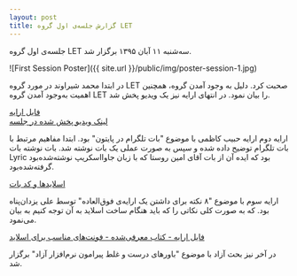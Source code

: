 ```yaml
---
layout: post
title: گزارش جلسه‌ی اول گروه LET
---
```


جلسه‌ی اول گروه LET سه‌شنبه ۱۱ آبان ۱۳۹۵ برگزار شد.

![First Session Poster]({{ site.url }}/public/img/poster-session-1.jpg)

در ابتدا محمد شیراوند در مورد گروه LET صحبت کرد. دلیل به وجود آمدن گروه، همچنین اهمیت به‌وجود آمدن گروه LET را بیان نمود. در انتهای ارایه نیز یک ویدیو پخش شد.

[فایل ارایه](https://github.com/shiravand/presentations/tree/master/let)  
[لینک ویدیو پخش شده در جلسه](https://mega.nz/#!FVhlBADR!U5pZSEGu5XNHzzBLs1E4EZOJMXtk8e46DC_YykVgAx8)




ارایه دوم ارایه حبیب کاظمی با موضوع "بات تلگرام در پایتون" بود. ابتدا مفاهیم مرتبط با بات تلگرام توضیح داده شده و سپس به صورت عملی یک بات نوشته شد.
بات نوشته بات Lyric بود که ایده آن از بات آقای امین روستا که با زبان جاوااسکریپ نوشته‌شده‌بود گرفته‌شده‌بود.

[اسلاید‌ها و کد بات](https://github.com/kazemihabib/let_group_bot_code_representation)




ارایه سوم با موضوع "۸ نکته برای داشتن یک ارایه‌ی فوق‌العاده" توسط علی یزدان‌پناه بود. که به صورت کلی نکاتی را که باید هنگام ساخت اسلاید به آن توجه کنیم به بیان می‌نمود.

[فایل ارایه - کتاب معرفی‌شده - فونت‌های مناسب برای اسلاید](https://mega.nz/#!RZJgWCrS!k_SC8oZ7avQvcaZv9SpboECjHD7I9WVKxf7ma_pJ8yw)




در آخر نیز بحث آزاد با موضوع "باور‌های درست و غلط پیرامون نرم‌افزار آزاد" برگزار شد.
